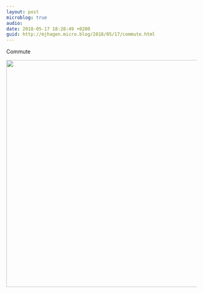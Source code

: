 ```yaml
---
layout: post
microblog: true
audio: 
date: 2018-05-17 18:28:49 +0200
guid: http://mjhagen.micro.blog/2018/05/17/commute.html
---
```

Commute

<img src="http://mjhagen.micro.blog/uploads/2018/b60b26d036.jpg" width="600" height="600" />
